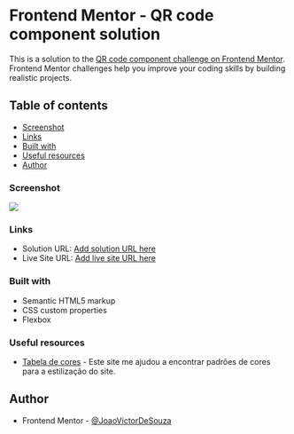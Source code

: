 # Frontend Mentor - QR code component solution

This is a solution to the [QR code component challenge on Frontend Mentor](https://www.frontendmentor.io/challenges/qr-code-component-iux_sIO_H). Frontend Mentor challenges help you improve your coding skills by building realistic projects. 

## Table of contents

  - [Screenshot](#screenshot)
  - [Links](#links)
  - [Built with](#built-with)
  - [Useful resources](#useful-resources)
  - [Author](#author)

### Screenshot

![](./images/site-concluido.png)

### Links

- Solution URL: [Add solution URL here](https://your-solution-url.com)
- Live Site URL: [Add live site URL here](https://your-live-site-url.com)


### Built with

- Semantic HTML5 markup
- CSS custom properties
- Flexbox


### Useful resources

- [Tabela de cores](https://colorhunt.co/palettes/) - Este site me ajudou a encontrar padrões de cores para a estilização do site.

## Author

- Frontend Mentor - [@JoaoVictorDeSouza](https://www.frontendmentor.io/profile/JoaoVictorDeSouza)